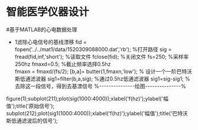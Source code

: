 智能医学仪器设计
==
#基于MATLAB的心电数据处理
* 1滤除心电信号的基线漂移
fid = fopen('../../mat1/data/1520309088000.dat','rb'); %打开路径
sig = fread(fid,inf,'short');  %读取文件
fclose(fid);  %关闭文件
fs=250;    %采样率250hz
fmaxd=0.5;   %截止频率选择0.5hz  
fmaxn = fmaxd/(fs/2);
[b,a]= butter(1,fmaxn,'low');  % 设计一个一阶巴特沃斯低通滤波器
sig1=filter(b,a,sig);   %通过0.5hz低通滤波器
sig1=sig-sig1;  %去除这一段信号，得到去基漂信号
%---------------绘图---------------%

figure(1);subplot(211);plot(sig(1000:4000));xlabel('f(hz)');ylabel('幅值');title('原始信号');
subplot(212);plot(sig1(1000:4000));xlabel('f(hz)');ylabel('幅值');title('巴特沃斯低通滤波后的信号');
